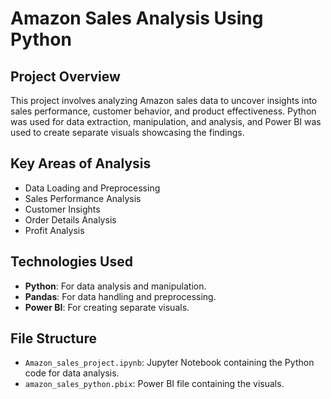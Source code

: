 # Amazon Sales Analysis Using Python

## Project Overview
This project involves analyzing Amazon sales data to uncover insights into sales performance, customer behavior, and product effectiveness. Python was used for data extraction, manipulation, and analysis, and Power BI was used to create separate visuals showcasing the findings.

## Key Areas of Analysis
- Data Loading and Preprocessing
- Sales Performance Analysis
- Customer Insights
- Order Details Analysis
- Profit Analysis

## Technologies Used
- **Python**: For data analysis and manipulation.
- **Pandas**: For data handling and preprocessing.
- **Power BI**: For creating separate visuals.

## File Structure
- `Amazon_sales_project.ipynb`: Jupyter Notebook containing the Python code for data analysis.
- `amazon_sales_python.pbix`: Power BI file containing the visuals.
